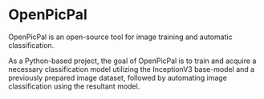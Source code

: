 # OpenPicPal

OpenPicPal is an open-source tool for image training and automatic classification.

As a Python-based project, the goal of OpenPicPal is to train and acquire a necessary classification model utilizing the InceptionV3 base-model and a previously prepared image dataset, followed by automating image classification using the resultant model.
